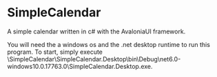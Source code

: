 # SimpleCalendar
A simple calendar written in c# with the AvaloniaUI framework.

You will need the a windows os and the .net desktop runtime to run this program.
To start, simply execute \SimpleCalendar\SimpleCalendar.Desktop\bin\Debug\net6.0-windows10.0.17763.0\SimpleCalendar.Desktop.exe.

